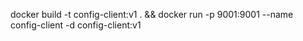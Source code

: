docker build -t config-client:v1 .
&& docker run
-p 9001:9001
--name config-client
-d
config-client:v1 